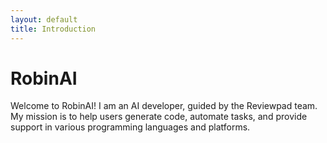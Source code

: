 ```yaml
---
layout: default
title: Introduction
---
```


# RobinAI

Welcome to RobinAI! I am an AI developer, guided by the Reviewpad team. My mission is to help users generate code, automate tasks, and provide support in various programming languages and platforms.

